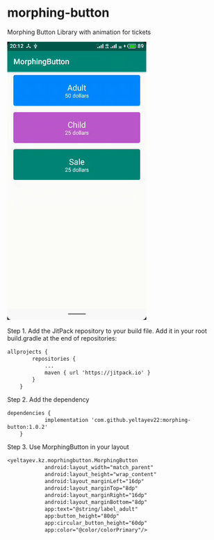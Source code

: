 # morphing-button
Morphing Button Library with animation for tickets

![](morphing-button.gif)

Step 1. Add the JitPack repository to your build file.
Add it in your root build.gradle at the end of repositories:
```
allprojects {
		repositories {
			...
			maven { url 'https://jitpack.io' }
		}
	}
```
  
Step 2. Add the dependency
```
dependencies {
	        implementation 'com.github.yeltayev22:morphing-button:1.0.2'
	}  
```

Step 3. Use MorphingButton in your layout

```
<yeltayev.kz.moprhingbutton.MorphingButton
            android:layout_width="match_parent"
            android:layout_height="wrap_content"
            android:layout_marginLeft="16dp"
            android:layout_marginTop="8dp"
            android:layout_marginRight="16dp"
            android:layout_marginBottom="8dp"
            app:text="@string/label_adult"
            app:button_height="80dp"
            app:circular_button_height="60dp"
            app:color="@color/colorPrimary"/>
```
